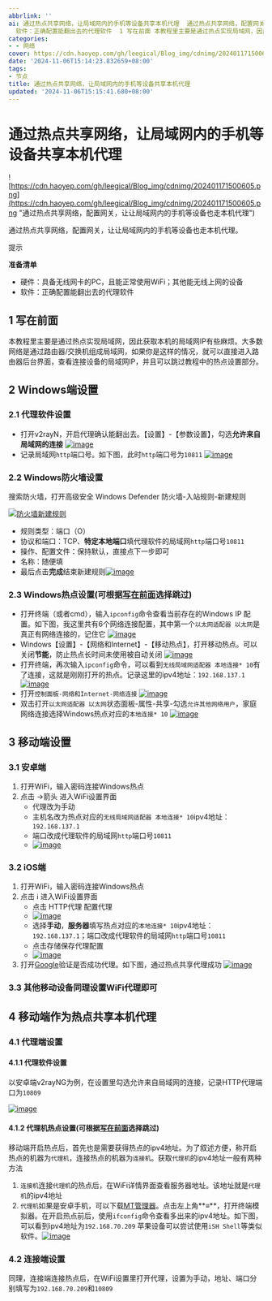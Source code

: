 ```yaml
---
abbrlink: ''
ai: 通过热点共享网络，让局域网内的手机等设备共享本机代理  通过热点共享网络，配置网关，让让局域网内的手机等设备也走本机代理。 提示 准备清单  硬件：具备无线网卡的PC，且能正常使用WiFi；其他能无线上网的设备
  软件：正确配置能翻出去的代理软件  1 写在前面 本教程里主要是通过热点实现局域网，因此获取本机的局域网IP有些麻烦。大多数网络是通过路由器/交换机...
categories:
- - 网络
cover: https://cdn.haoyep.com/gh/leegical/Blog_img/cdnimg/202401171500605.png
date: '2024-11-06T15:14:23.832659+08:00'
tags:
- 节点
title: 通过热点共享网络，让局域网内的手机等设备共享本机代理
updated: '2024-11-06T15:15:41.680+08:00'
---
```

# 通过热点共享网络，让局域网内的手机等设备共享本机代理


![https://cdn.haoyep.com/gh/leegical/Blog_img/cdnimg/202401171500605.png](https://cdn.haoyep.com/gh/leegical/Blog_img/cdnimg/202401171500605.png "通过热点共享网络，配置网关，让让局域网内的手机等设备也走本机代理")

通过热点共享网络，配置网关，让让局域网内的手机等设备也走本机代理。

提示

**准备清单**

* 硬件：具备无线网卡的PC，且能正常使用WiFi；其他能无线上网的设备
* 软件：正确配置能翻出去的代理软件

## 1 写在前面

本教程里主要是通过热点实现局域网，因此获取本机的局域网IP有些麻烦。大多数网络是通过路由器/交换机组成局域网，如果你是这样的情况，就可以直接进入路由器后台界面，查看连接设备的局域网IP，并且可以跳过教程中的热点设置部分。

## 2 Windows端设置

### 2.1 代理软件设置

* 打开v2rayN，开启代理确认能翻出去。【设置】-【参数设置】，勾选**允许来自局域网的连接**
  [![image](https://cdn.haoyep.com/gh/leegical/Blog_img/md_img202211051935143.png "image")](https://cdn.haoyep.com/gh/leegical/Blog_img/md_img202211051935143.png?size=large)
* 记录局域网`http`端口号。如下图，此时`http`端口号为`10811`
  [![image](https://cdn.haoyep.com/gh/leegical/Blog_img/md_img202211051937142.png "image")](https://cdn.haoyep.com/gh/leegical/Blog_img/md_img202211051937142.png?size=large)

### 2.2 Windows防火墙设置

搜索防火墙，打开高级安全 Windows Defender 防火墙-入站规则-新建规则

[![防火墙新建规则](https://cdn.haoyep.com/gh/leegical/Blog_img/md_img202211052032704.png "防火墙新建规则")](https://cdn.haoyep.com/gh/leegical/Blog_img/md_img202211052032704.png?size=large)

* 规则类型：端口（O）
* 协议和端口：TCP、**特定本地端口**填代理软件的局域网`http`端口号`10811`
* 操作、配置文件：保持默认，直接点下一步即可
* 名称：随便填
* 最后点击**完成**结束新建规则[![image](https://cdn.haoyep.com/gh/leegical/Blog_img/md_img202211052039738.png "image")](https://cdn.haoyep.com/gh/leegical/Blog_img/md_img202211052039738.png?size=large)

### 2.3 Windows热点设置(可根据[写在前面](https://www.haoyep.com/posts/sharing-proxy-to-lan-devices-using-hotpot/#%e5%86%99%e5%9c%a8%e5%89%8d%e9%9d%a2)选择跳过)

* 打开终端（或者cmd），输入`ipconfig`命令查看当前存在的Windows IP 配置。如下图，我这里共有6个网络连接配置，其中第一个`以太网适配器 以太网`是真正有网络连接的，记住它
  [![image](https://cdn.haoyep.com/gh/leegical/Blog_img/md_img202211051941715.png "image")](https://cdn.haoyep.com/gh/leegical/Blog_img/md_img202211051941715.png?size=large)
* Windows【设置】-【网络和Internet】-【移动热点】，打开移动热点。可以关闭**节能**，防止热点长时间未使用被自动关闭
  [![image](https://cdn.haoyep.com/gh/leegical/Blog_img/md_img202211052120859.png "image")](https://cdn.haoyep.com/gh/leegical/Blog_img/md_img202211052120859.png?size=large)
* 打开终端，再次输入`ipconfig`命令，可以看到`无线局域网适配器 本地连接* 10`有了连接，这就是刚刚打开的热点。记录这里的ipv4地址：`192.168.137.1`
  [![image](https://cdn.haoyep.com/gh/leegical/Blog_img/md_img202211051946412.png "image")](https://cdn.haoyep.com/gh/leegical/Blog_img/md_img202211051946412.png?size=large)
* 打开`控制面板-网络和Internet-网络连接`
  [![image](https://cdn.haoyep.com/gh/leegical/Blog_img/md_img202211051950577.png "image")](https://cdn.haoyep.com/gh/leegical/Blog_img/md_img202211051950577.png?size=large)
* 双击打开`以太网适配器 以太网`状态面板-属性-共享-勾选`允许其他网络用户`，家庭网络连接选择Windows热点对应的`本地连接* 10`
  [![image](https://cdn.haoyep.com/gh/leegical/Blog_img/md_img202211052036922.png "image")](https://cdn.haoyep.com/gh/leegical/Blog_img/md_img202211052036922.png?size=large)

## 3 移动端设置

### 3.1 安卓端

1. 打开WiFi，输入密码连接Windows热点
2. 点击 →箭头 进入WiFi设置界面
   * 代理改为手动
   * 主机名改为热点对应的`无线局域网适配器 本地连接* 10`ipv4地址：`192.168.137.1`
   * 端口改成代理软件的局域网`http`端口号`10811`
   * [![image](https://cdn.haoyep.com/gh/leegical/Blog_img/md_img202211052048062.png "image")](https://cdn.haoyep.com/gh/leegical/Blog_img/md_img202211052048062.png?size=large)

### 3.2 iOS端

1. 打开WiFi，输入密码连接Windows热点
2. 点击 ℹ️ 进入WiFi设置界面
   * 点击 HTTP代理 配置代理
   * [![image](https://cdn.haoyep.com/gh/leegical/Blog_img/md_img202211052059804.png "image")](https://cdn.haoyep.com/gh/leegical/Blog_img/md_img202211052059804.png?size=large)
   * 选择**手动**，**服务器**填写热点对应的`本地连接* 10`ipv4地址：`192.168.137.1`；端口改成代理软件的局域网`http`端口号`10811`
   * 点击存储保存代理配置
   * [![image](https://cdn.haoyep.com/gh/leegical/Blog_img/md_img202211052101304.png "image")](https://cdn.haoyep.com/gh/leegical/Blog_img/md_img202211052101304.png?size=large)
3. 打开[Google](https://www.google.com/)验证是否成功代理。如下图，通过热点共享代理成功
   [![image](https://cdn.haoyep.com/gh/leegical/Blog_img/md_img202211052104630.png "image")](https://cdn.haoyep.com/gh/leegical/Blog_img/md_img202211052104630.png?size=large)

### 3.3 其他移动设备同理设置WiFi代理即可

## 4 移动端作为热点共享本机代理

### 4.1 代理端设置

#### 4.1.1 代理软件设置

以安卓端v2rayNG为例，在设置里勾选允许来自局域网的连接，记录HTTP代理端口为`10809`

[![image](https://cdn.haoyep.com/gh/leegical/Blog_img/md_img202211052142548.png "image")](https://cdn.haoyep.com/gh/leegical/Blog_img/md_img202211052142548.png?size=large)

#### 4.1.2 代理机热点设置(可根据[写在前面](https://www.haoyep.com/posts/sharing-proxy-to-lan-devices-using-hotpot/#%e5%86%99%e5%9c%a8%e5%89%8d%e9%9d%a2)选择跳过)

移动端开启热点后，首先也是需要获得热点的ipv4地址。为了叙述方便，称开启热点的机器为`代理机`，连接热点的机器为`连接机`。获取`代理机`的ipv4地址一般有两种方法

1. `连接机`连接`代理机`的热点后，在WiFi详情界面查看服务器地址。该地址就是`代理机`的ipv4地址
2. `代理机`如果是安卓手机，可以下载[MT管理器](https://www.coolapk.com/apk/bin.mt.plus)。点击左上角\*\*≡\*\*，打开终端模拟器。在开启热点前后，使用`ifconfig`命令查看多出来的ipv4地址。如下图，可以看到ipv4地址为`192.168.70.209` 苹果设备可以尝试使用`iSH Shell`等类似软件。[![image](https://cdn.haoyep.com/gh/leegical/Blog_img/md_img202211052145229.png "image")](https://cdn.haoyep.com/gh/leegical/Blog_img/md_img202211052145229.png?size=large)

### 4.2 连接端设置

同理，连接端连接热点后，在WiFi设置里打开代理，设置为手动，地址、端口分别填写为`192.168.70.209`和`10809`
